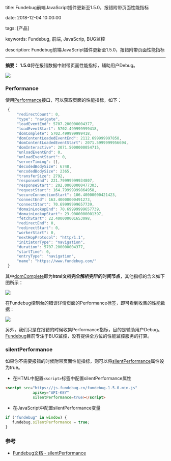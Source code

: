 

title: Fundebug前端JavaScript插件更新至1.5.0，报错附带页面性能指标

date: 2018-12-04 10:00:00

tags: [产品]

keywords: Fundebug, 前端, JavaScrip, BUG监控 

description: Fundebug前端JavaScript插件更新至1.5.0，报错附带页面性能指标

------

**摘要：** **1.5.0**将在报错数据中附带页面性能指标，辅助用户Debug。

<!-- more -->

![](https://image.fundebug.com/2018-12-04-js_upgrade.jpg)

### Performance

使用[Performance](https://developer.mozilla.org/zh-CN/docs/Web/API/Performance)接口，可以获取页面的性能指标，如下：

```javascript
 {
     "redirectCount": 0,
     "type": "navigate",
     "loadEventEnd": 5707.200000004377,
     "loadEventStart": 5702.499999999418,
     "domComplete": 5702.499999999418,
     "domContentLoadedEventEnd": 2112.699999997858,
     "domContentLoadedEventStart": 2071.5999999956694,
     "domInteractive": 2071.5000000054715,
     "unloadEventEnd": 0,
     "unloadEventStart": 0,
     "serverTiming": [],
     "decodedBodySize": 6748,
     "encodedBodySize": 2365,
     "transferSize": 2792,
     "responseEnd": 221.79999999934807,
     "responseStart": 202.00000000477303,
     "requestStart": 164.79999999864958,
     "secureConnectionStart": 106.40000000421423,
     "connectEnd": 163.40000000491273,
     "connectStart": 70.69999999657739,
     "domainLookupEnd": 70.69999999657739,
     "domainLookupStart": 23.9000000001397,
     "fetchStart": 22.400000001653098,
     "redirectEnd": 0,
     "redirectStart": 0,
     "workerStart": 0,
     "nextHopProtocol": "http/1.1",
     "initiatorType": "navigation",
     "duration": 5707.200000004377,
     "startTime": 0,
     "entryType": "navigation",
     "name": "https://www.fundebug.com/"
 }
```

其中[domComplete](https://developer.mozilla.org/en-US/docs/Web/API/PerformanceTiming/domComplete)即为**html文档完全解析完毕的时间节点**，其他指标的含义如下图所示：

![](https://image.fundebug.com/2018-12-04-navigation-timing-attributes.png)

在Fundebug控制台的错误详情页面的Performance标签，即可看到收集的性能数据：

![](https://image.fundebug.com/2018-12-04-performance_tab.png)

另外，我们只是在报错的时候收集Performance指标，目的是辅助用户Debug。[Fundebug](https://www.fundebug.com/)目前专注于BUG监控，没有提供全方位的性能监控服务的打算。

### silentPerformance

如果你不需要报错的时候附带页面性能指标，则可以将[silentPerformance](https://docs.fundebug.com/notifier/javascript/customize/silentperformance.html)属性设为true。

- 在HTML中配置`<script>`标签中配置silentPerformance属性

```html
<script src="https://js.fundebug.cn/fundebug.1.5.0.min.js" 
            apikey="API-KEY" 
            silentPerformance=true></script>
```

- 在JavaScript中配置silentPerformance变量

```javascript
if ("fundebug" in window) {
   fundebug.silentPerformance = true;
}
```

### 参考

- [Fundebug文档 - silentPerformance](https://docs.fundebug.com/notifier/javascript/customize/silentperformance.html)

